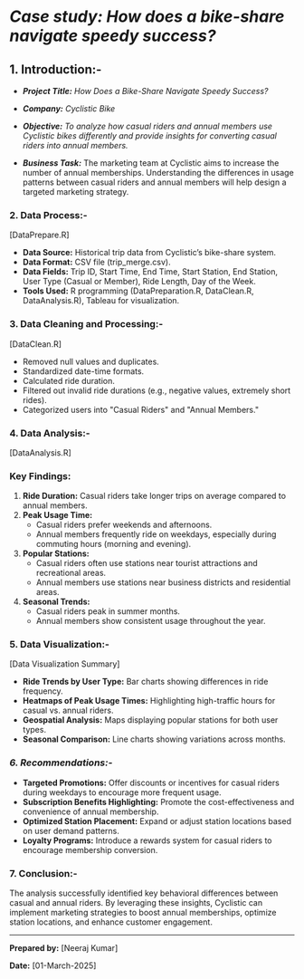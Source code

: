 # ***Case study: How does a bike-share navigate speedy success?***

## **1. Introduction:-**

- ***Project Title:** How Does a Bike-Share Navigate Speedy Success?*

- ***Company:** Cyclistic Bike*

- ***Objective:** To analyze how casual riders and annual members use Cyclistic bikes differently and provide insights for converting casual riders into annual members.*

- ***Business  Task:*** The marketing team at Cyclistic aims to increase the number of annual memberships. Understanding the differences in usage patterns between casual riders and annual members will help design a targeted marketing strategy.

### **2. Data Process:-**

[DataPrepare.R]

- **Data Source:** Historical trip data from Cyclistic’s bike-share system.
- **Data Format:** CSV file (trip_merge.csv).
- **Data Fields:** Trip ID, Start Time, End Time, Start Station, End Station, User Type (Casual or Member), Ride Length, Day of the Week.
- **Tools Used:** R programming (DataPreparation.R, DataClean.R, DataAnalysis.R), Tableau for visualization.

### **3. Data Cleaning and Processing:-**

[DataClean.R]

- Removed null values and duplicates.
- Standardized date-time formats.
- Calculated ride duration.
- Filtered out invalid ride durations (e.g., negative values, extremely short rides).
- Categorized users into "Casual Riders" and "Annual Members."

### **4. Data Analysis:-**

[DataAnalysis.R]

### Key Findings:

1. **Ride Duration:** Casual riders take longer trips on average compared to annual members.
2. **Peak Usage Time:**
    - Casual riders prefer weekends and afternoons.
    - Annual members frequently ride on weekdays, especially during commuting hours (morning and evening).
3. **Popular Stations:**
    - Casual riders often use stations near tourist attractions and recreational areas.
    - Annual members use stations near business districts and residential areas.
4. **Seasonal Trends:**
    - Casual riders peak in summer months.
    - Annual members show consistent usage throughout the year.

### **5. Data Visualization:-**

[Data Visualization Summary]

- **Ride Trends by User Type:** Bar charts showing differences in ride frequency.
- **Heatmaps of Peak Usage Times:** Highlighting high-traffic hours for casual vs. annual riders.
- **Geospatial Analysis:** Maps displaying popular stations for both user types.
- **Seasonal Comparison:** Line charts showing variations across months.

### ***6. Recommendations:-***

- **Targeted Promotions:** Offer discounts or incentives for casual riders during weekdays to encourage more frequent usage.
- **Subscription Benefits Highlighting:** Promote the cost-effectiveness and convenience of annual membership.
- **Optimized Station Placement:** Expand or adjust station locations based on user demand patterns.
- **Loyalty Programs:** Introduce a rewards system for casual riders to encourage membership conversion.

### **7. Conclusion:-**

The analysis successfully identified key behavioral differences between casual and annual riders. By leveraging these insights, Cyclistic can implement marketing strategies to boost annual memberships, optimize station locations, and enhance customer engagement.

---

**Prepared by:** [Neeraj Kumar]

**Date:** [01-March-2025]
